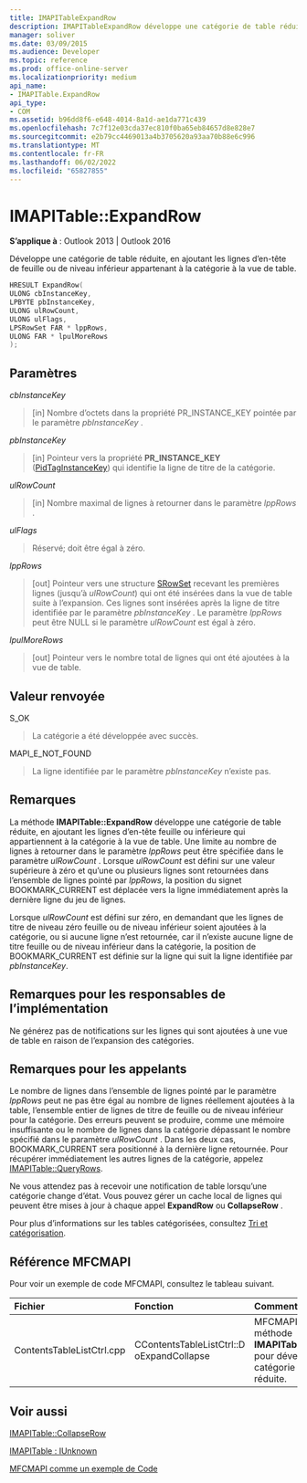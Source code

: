 ```yaml
---
title: IMAPITableExpandRow
description: IMAPITableExpandRow développe une catégorie de table réduite, en ajoutant les lignes d’en-tête feuille ou de niveau inférieur appartenant à la catégorie à la vue de table.
manager: soliver
ms.date: 03/09/2015
ms.audience: Developer
ms.topic: reference
ms.prod: office-online-server
ms.localizationpriority: medium
api_name:
- IMAPITable.ExpandRow
api_type:
- COM
ms.assetid: b96dd8f6-e648-4014-8a1d-ae1da771c439
ms.openlocfilehash: 7c7f12e03cda37ec810f0ba65eb84657d8e828e7
ms.sourcegitcommit: e2b79cc4469013a4b3705620a93aa70b88e6c996
ms.translationtype: MT
ms.contentlocale: fr-FR
ms.lasthandoff: 06/02/2022
ms.locfileid: "65827855"
---
```

# <a name="imapitableexpandrow"></a>IMAPITable::ExpandRow

  
  
**S’applique à** : Outlook 2013 | Outlook 2016 
  
Développe une catégorie de table réduite, en ajoutant les lignes d’en-tête de feuille ou de niveau inférieur appartenant à la catégorie à la vue de table.
  
```cpp
HRESULT ExpandRow(
ULONG cbInstanceKey,
LPBYTE pbInstanceKey,
ULONG ulRowCount,
ULONG ulFlags,
LPSRowSet FAR * lppRows,
ULONG FAR * lpulMoreRows
);
```

## <a name="parameters"></a>Paramètres

 _cbInstanceKey_
  
> [in] Nombre d’octets dans la propriété PR_INSTANCE_KEY pointée par le paramètre  _pbInstanceKey_ . 
    
 _pbInstanceKey_
  
> [in] Pointeur vers la propriété **PR_INSTANCE_KEY** ([PidTagInstanceKey](pidtaginstancekey-canonical-property.md)) qui identifie la ligne de titre de la catégorie. 
    
 _ulRowCount_
  
> [in] Nombre maximal de lignes à retourner dans le paramètre _lppRows_ . 
    
 _ulFlags_
  
> Réservé; doit être égal à zéro.
    
 _lppRows_
  
> [out] Pointeur vers une structure [SRowSet](srowset.md) recevant les premières lignes (jusqu’à  _ulRowCount_) qui ont été insérées dans la vue de table suite à l’expansion. Ces lignes sont insérées après la ligne de titre identifiée par le paramètre  _pbInstanceKey_ . Le paramètre  _lppRows_ peut être NULL si le paramètre _ulRowCount_ est égal à zéro. 
    
 _lpulMoreRows_
  
> [out] Pointeur vers le nombre total de lignes qui ont été ajoutées à la vue de table.
    
## <a name="return-value"></a>Valeur renvoyée

S_OK 
  
> La catégorie a été développée avec succès.
    
MAPI_E_NOT_FOUND 
  
> La ligne identifiée par le paramètre  _pbInstanceKey_ n’existe pas. 
    
## <a name="remarks"></a>Remarques

La méthode **IMAPITable::ExpandRow** développe une catégorie de table réduite, en ajoutant les lignes d’en-tête feuille ou inférieure qui appartiennent à la catégorie à la vue de table. Une limite au nombre de lignes à retourner dans le paramètre _lppRows_ peut être spécifiée dans le paramètre _ulRowCount_ . Lorsque  _ulRowCount_ est défini sur une valeur supérieure à zéro et qu’une ou plusieurs lignes sont retournées dans l’ensemble de lignes pointé par  _lppRows_, la position du signet BOOKMARK_CURRENT est déplacée vers la ligne immédiatement après la dernière ligne du jeu de lignes.
  
Lorsque  _ulRowCount_ est défini sur zéro, en demandant que les lignes de titre de niveau zéro feuille ou de niveau inférieur soient ajoutées à la catégorie, ou si aucune ligne n’est retournée, car il n’existe aucune ligne de titre feuille ou de niveau inférieur dans la catégorie, la position de BOOKMARK_CURRENT est définie sur la ligne qui suit la ligne identifiée par  _pbInstanceKey_. 
  
## <a name="notes-to-implementers"></a>Remarques pour les responsables de l’implémentation

Ne générez pas de notifications sur les lignes qui sont ajoutées à une vue de table en raison de l’expansion des catégories.
  
## <a name="notes-to-callers"></a>Remarques pour les appelants

Le nombre de lignes dans l’ensemble de lignes pointé par le paramètre  _lppRows_ peut ne pas être égal au nombre de lignes réellement ajoutées à la table, l’ensemble entier de lignes de titre de feuille ou de niveau inférieur pour la catégorie. Des erreurs peuvent se produire, comme une mémoire insuffisante ou le nombre de lignes dans la catégorie dépassant le nombre spécifié dans le paramètre  _ulRowCount_ . Dans les deux cas, BOOKMARK_CURRENT sera positionné à la dernière ligne retournée. Pour récupérer immédiatement les autres lignes de la catégorie, appelez [IMAPITable::QueryRows](imapitable-queryrows.md).
  
Ne vous attendez pas à recevoir une notification de table lorsqu’une catégorie change d’état. Vous pouvez gérer un cache local de lignes qui peuvent être mises à jour à chaque appel **ExpandRow** ou **CollapseRow** . 
  
Pour plus d’informations sur les tables catégorisées, consultez [Tri et catégorisation](sorting-and-categorization.md).
  
## <a name="mfcmapi-reference"></a>Référence MFCMAPI

Pour voir un exemple de code MFCMAPI, consultez le tableau suivant.
  
|**Fichier**|**Fonction**|**Commentaire**|
|:-----|:-----|:-----|
|ContentsTableListCtrl.cpp  <br/> |CContentsTableListCtrl::D oExpandCollapse  <br/> |MFCMAPI utilise la méthode **IMAPITable::ExpandRow** pour développer une catégorie de table réduite. |
   
## <a name="see-also"></a>Voir aussi



[IMAPITable::CollapseRow](imapitable-collapserow.md)
  
[IMAPITable : IUnknown](imapitableiunknown.md)


[MFCMAPI comme un exemple de Code](mfcmapi-as-a-code-sample.md)

